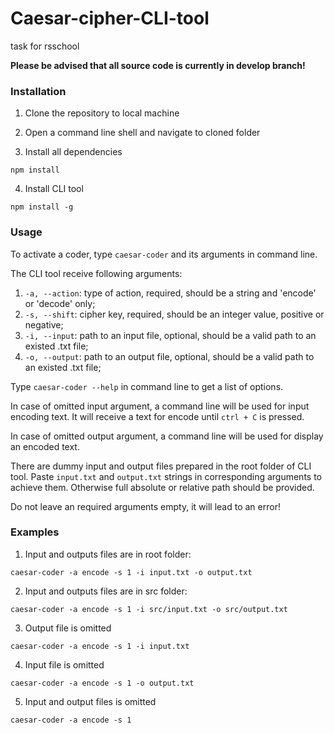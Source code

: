 # Caesar-cipher-CLI-tool
task for rsschool

__Please be advised that all source code is currently in develop branch!__

### Installation

1. Clone the repository to local machine

2. Open a command line shell and navigate to cloned folder

3. Install all dependencies

  ```npm install```

4. Install CLI tool

  ```npm install -g```

### Usage

To activate a coder, type ```caesar-coder``` and its arguments in command line.

The CLI tool receive following arguments:
 1. ```-a, --action```: type of action, required, should be a string and 'encode' or 'decode' only;
 2. ```-s, --shift```: cipher key, required, should be an integer value, positive or negative;
 3. ```-i, --input```: path to an input file, optional, should be a valid path to an existed .txt file;
 4. ```-o, --output```: path to an output file, optional, should be a valid path to an existed .txt file;

Type ```caesar-coder --help``` in command line to get a list of options.

In case of omitted input argument, a command line will be used for input encoding text. It will receive a text for encode until ```ctrl + C``` is pressed.

In case of omitted output argument, a command line will be used for display an encoded text.

There are dummy input and output files prepared in the root folder of CLI tool. Paste ```input.txt``` and ```output.txt``` strings in corresponding arguments to achieve them. Otherwise full absolute or relative path should be provided.

Do not leave an required arguments empty, it will lead to an error!

### Examples

1. Input and outputs files are in root folder:

```caesar-coder -a encode -s 1 -i input.txt -o output.txt```

2. Input and outputs files are in src folder:

```caesar-coder -a encode -s 1 -i src/input.txt -o src/output.txt```

3. Output file is omitted

```caesar-coder -a encode -s 1 -i input.txt```

4. Input file is omitted

```caesar-coder -a encode -s 1 -o output.txt```

5. Input and output files is omitted

```caesar-coder -a encode -s 1```